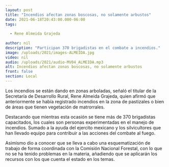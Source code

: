 ```yaml
---
layout: post
title: "Incendios afectan zonas boscosas, no solamente arbustos"
date: 2021-06-18T20:43:00.000-06:00
tags:
  
  - Rene Almeida Grajeda
  
author: nil
description: "Participan 370 brigadistas en el combate a incendios."
image: /uploads/2021/images-ALMEIDA.jpg
video: nil
audio: /uploads/2021/audio-MV04_ALMEIDA.mp3
alt: Incendios afectan zonas boscosas, no solamente arbustos
front: false
section: Local
---
```


Los incendios se están dando en zonas arboladas, señaló el titular de la Secretaría de Desarrollo Rural, Rene Almeida Grajeda, quien afirmó que anteriormente se había registrado incendios en la zona de pastizales o bien de áreas que tienen vegetación de matrorrales.

Destacando que mientras esta ocasión se tiene más de 370 brigadistas capacitados, los cuales son personas experimentadas en el manejo de incendios. Sumado a la ayuda del ejercito mexicano y los silvicultores que han llevado equipo para contribuir a las acciones del combate al fuego.

Asimismo dio a conocer que se lleva a cabo una esquematización de trabajo de forma coordinada con la Comisión Nacional Forestal, con lo que no se ha tenido problemas en la materia, añadiendo que se aplicarán los recursos con los que cuenta el estado en los temas.
